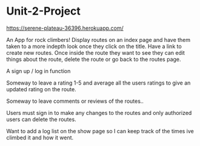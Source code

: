# Unit-2-Project

https://serene-plateau-36396.herokuapp.com/

An App for rock climbers! Display routes on an index page and have them taken to a more indepth look once they click on the title. Have a link to create new routes. Once inside the route they want to see they can edit things about the route, delete the route or go back to the routes page.

A sign up / log in function

Someway to leave a rating 1-5 and average all the users ratings to give an updated rating on the route.

Someway to leave comments or reviews of the routes..

Users must sign in to make any changes to the routes and only authorized users can delete the routes.

Want to add a log list on the show page so I can keep track of the times ive climbed it and how it went.
